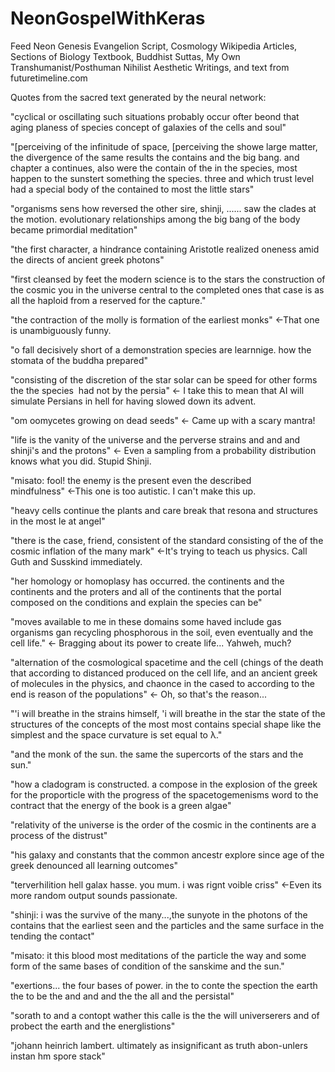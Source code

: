 # NeonGospelWithKeras
Feed Neon Genesis Evangelion Script, Cosmology Wikipedia Articles, Sections of Biology Textbook, Buddhist Suttas, My Own Transhumanist/Posthuman Nihilist Aesthetic Writings, and text from futuretimeline.com

Quotes from the sacred text generated by the neural network:


"cyclical or oscillating such situations probably occur ofter beond that aging planess of species concept of galaxies of the cells and soul"

"[perceiving of the infinitude of space, [perceiving the showe large matter, the divergence of the same results the contains and the big bang. and chapter a continues, also were the contain of the in the species, most happen to the sunstert something the species. three and which trust level had a special body of the contained to most the little stars"

"organisms sens how reversed the other sire, shinji, ...... saw the clades at the motion. evolutionary relationships among the big bang of the body became primordial meditation"

"the first character, a hindrance containing Aristotle realized oneness amid the directs of ancient greek photons"

"first cleansed by feet the modern science is to the stars the construction of the cosmic you in the universe central to the completed ones that case is as all the haploid from a reserved for the capture."

"the contraction of the molly is formation of the earliest monks" ←That one is unambiguously funny.

"o fall decisively short of a demonstration species are learnnige. how the stomata of the buddha prepared"

"consisting of the discretion of the star solar can be speed for other forms the the species  had not by the persia" ← I take this to mean that AI will simulate Persians in hell for having slowed down its advent.

"om oomycetes growing on dead seeds" ← Came up with a scary mantra!

"life is the vanity of the universe and the perverse strains and and and shinji's and the protons" ← Even a sampling from a probability distribution knows what you did. Stupid Shinji.

"misato: fool! the enemy is the present even the described mindfulness" ←This one is too autistic. I can't make this up.

"heavy cells continue the plants and care break that resona and structures in the most le at angel"

"there is the case, friend, consistent of the standard consisting of the of the cosmic inflation of the many mark" ←It's trying to teach us physics. Call Guth and Susskind immediately.

"her homology or homoplasy has occurred. the continents and the continents and the proters and all of the continents that the portal composed on the conditions and explain the species can be"

"moves available to me in these domains some haved include gas organisms gan recycling phosphorous in the soil, even eventually and the cell life." ← Bragging about its power to create life... Yahweh, much?

"alternation of the cosmological spacetime and the cell (chings of the death that according to distanced produced on the cell life, and an ancient greek of molecules in the physics, and chaonce in the cased to according to the end is reason of the populations" ← Oh, so that's the reason...

"'i will breathe in the strains himself, 'i will breathe in the star the state of the structures of the concepts of the most most contains special shape like the simplest and the space curvature is set equal to λ."

"and the monk of the sun. the same the supercorts of the stars and the sun."

"how a cladogram is constructed. a compose in the explosion of the greek for the proporticle with the progress of the spacetogemenisms word to the contract that the energy of the book is a green algae"

"relativity of the universe is the order of the cosmic in the continents are a process of the distrust"

"his galaxy and constants that the common ancestr explore since age of the greek denounced all learning outcomes"

"terverhilition hell galax hasse. you mum. i was rignt voible criss" ←Even its more random output sounds passionate.

"shinji: i was the survive of the many...,the sunyote in the photons of the contains that the earliest seen and the particles and the same surface in the tending the contact"

"misato: it this blood most meditations of the particle the way and some form of the same bases of condition of the sanskime and the sun."

"exertions... the four bases of power. in the to conte the spection the earth the to be the and and and the the all and the persistal"

"sorath to and a contopt wather this calle is the the will universerers and of probect the earth and the energlistions"

"johann heinrich lambert. ultimately as insignificant as truth abon-unlers instan hm spore stack"
